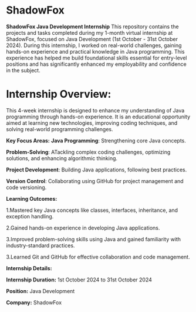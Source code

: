 # **ShadowFox**
**ShadowFox Java Development Internship**
                                         This repository contains the projects and tasks completed during my 1-month virtual internship at ShadowFox, focused on Java Development (1st October - 31st October 2024).
During this internship, I worked on real-world challenges, gaining hands-on experience and practical knowledge in Java programming. This experience has helped me build foundational skills essential for entry-level positions and has significantly enhanced my employability and confidence in the subject.
# **Internship Overview:**
  
  This 4-week internship is designed to enhance my understanding of Java programming through hands-on experience. It is an educational opportunity aimed at learning new technologies, improving coding techniques, and solving real-world programming challenges.


**Key Focus Areas:**
**Java Programming**: Strengthening core Java concepts.

**Problem-Solving**: ATackling complex coding challenges, optimizing solutions, and enhancing algorithmic thinking.

**Project Development**: Building Java applications, following best practices.

**Version Control**: Collaborating using GitHub for project management and code versioning.


**Learning Outcomes:**

  1.Mastered key Java concepts like classes, interfaces, inheritance, and exception handling.
  
  2.Gained hands-on experience in developing Java applications.
  
  3.Improved problem-solving skills using Java and gained familiarity with industry-standard practices.
  
  3.Learned Git and GitHub for effective collaboration and code management.


**Internship Details:**

**Internship Duration:** 1st October 2024 to 31st October 2024

**Position:** Java Development

**Company:** ShadowFox
